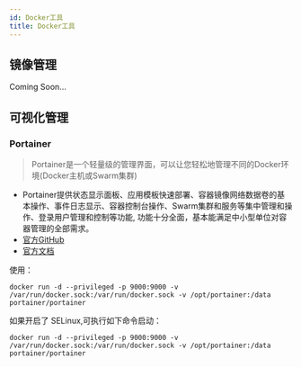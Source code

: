 ```yaml
---
id: Docker工具
title: Docker工具
---
```


## 镜像管理

Coming Soon...

## 可视化管理

### Portainer

> Portainer是一个轻量级的管理界面，可以让您轻松地管理不同的Docker环境(Docker主机或Swarm集群)

- Portainer提供状态显示面板、应用模板快速部署、容器镜像网络数据卷的基本操作、事件日志显示、容器控制台操作、Swarm集群和服务等集中管理和操作、登录用户管理和控制等功能, 功能十分全面，基本能满足中小型单位对容器管理的全部需求。
- [官方GitHub](https://github.com/portainer/portainer)
- [官方文档](https://portainer.readthedocs.io/en/latest/deployment.html)

使用：

```docker
docker run -d --privileged -p 9000:9000 -v /var/run/docker.sock:/var/run/docker.sock -v /opt/portainer:/data portainer/portainer
```

如果开启了 SELinux,可执行如下命令启动：

```docker
docker run -d --privileged -p 9000:9000 -v /var/run/docker.sock:/var/run/docker.sock -v /opt/portainer:/data portainer/portainer
```
